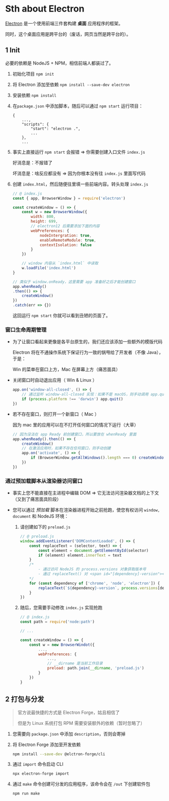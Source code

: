 # Sth about Electron

[Electron](https://www.electronjs.org/zh/) 是一个使用前端三件套构建 **桌面** 应用程序的框架。

同时，这个桌面应用是跨平台的（废话，网页当然是跨平台的）。

## 1 Init

必要的依赖是 NodeJS + NPM，相信前端人都装过了。

1. 初始化项目 `npm init`
2. 将 Electron 添加至依赖 `npm install --save-dev electron`
3. 安装依赖 `npm install`
4. 在`package.json` 中添加脚本，随后可以通过 `npm start` 运行项目：

    ```
    {
        ...,
        "scripts": {
            "start": "electron .",
            ...
        },
        ...
    ```
5. 事实上直接运行 `npm start` 会报错 => 你需要创建入口文件 `index.js`

    好消息是：不报错了

    坏消息是：啥反应都没有 => 因为你根本没有往 `index.js` 里面写代码

6. 创建 `index.html`，然后随便往里填一些前端内容。转头处理 `index.js`

    ```js
    // @ index.js
    const { app, BrowserWindow } = require('electron')

    const createWindow = () => {
        const w = new BrowserWindow({
            width: 800,
            height: 699,
            // electron12 后需要添加下面的内容
            webPreferences: {
                nodeIntergration: true,
                enableRemoteModule: true,
                contextIsolation: false
            }
        })

        // window 内容从 `index.html` 中读取
        w.loadFile('index.html')
    }

    // 类似于 window.onReady，这里需要 app 准备好之后才能创建窗口
    app.whenReady()
    .then(() => {
        createWindow()
    })
    .catch(err => {})
    ```

    这回运行 `npm start` 你就可以看到丑陋的页面了。

### 窗口生命周期管理

- 为了让窗口看起来更像是各平台原生的，我们还应该添加一些额外的模版代码

    Electron 将在不通操作系统下保证行为一致的锅甩给了开发者（不像 Java），于是：

    Win 的菜单在窗口上方，Mac 在屏幕上方（痛苦面具）

- 关闭窗口时自动退出应用（ Win & Linux ）

    ```js
    app.on('window-all-closed', () => {
        // 通过监听 window-all-closed 实现：如果不是 macOS，则手动调用 app.quit()
        if (process.platform !== 'darwin') app.quit()
    })
    ```
- 若不存在窗口，则打开一个新窗口（ Mac ）

    因为 mac 里的应用可以在不打开任何窗口的情况下运行（大草）

    ```js
    // 因为没法在 app Ready 前创建窗口，所以要放在 whenReady 里面
    app.whenReady().then(() => {
        createWindow()
        // 在激活应用时，如果不存在任何窗口，则手动创建
        app.on('activate', () => {
            if (BrowserWindow.getAllWindows().length === 0) createWindow()
        })
    })
    ```

### 通过预加载脚本从渲染器访问窗口

- 事实上您不能直接在主进程中编辑 DOM => 它无法访问渲染器文档的上下文（又到了痛苦面具阶段）

- 您可以通过 *预加载* 脚本在渲染器进程开始之前抢跑，使您有权访问 `window, document` 和 NodeJS 环境：

    1. 请创建如下的 `preload.js`

        ```js
        // @ preload.js
        window.addEventListener('DOMContentLoaded', () => {
            const replaceText = (selector, text) => {
                const element = document.getElementById(selector)
                if (element) element.innerText = text
            }
            /* 
                - 通过访问 NodeJS 的 process.versions 对象获取版本号
                - 通过 replaceText() 对 <span id="[dependency]-version"></span> 进行替换
            */
            for (const dependency of ['chrome', 'node', 'electron']) {
                replaceText(`${dependency}-version`, process.versions[dependency])
            }
        })
        ```
    2. 随后，您需要手动修改 `index.js` 实现抢跑

        ```js
        // @ index.js
        const path = require('node:path')

        // ...

        const createWindow = () => {
            const w = new BrowserWindot({
                ...,
                webPreferences: {
                    ...,
                    // __dirname 是当前工作目录
                    preload: path.join(__dirname, 'preload.js')
                }
            })
        }
        ```

## 2 打包与分发

> 官方说最快捷的方式是 Electron Forge，姑且相信了
>
> 但是为 Linux 系统打包 RPM 需要安装额外的依赖（暂时忽略了）

1. 您需要向 `package.json` 中添加 `description`，否则会寄掉
2. 将 Electron Forge 添加至开发依赖 
   
   ```bash
   npm install --save-dev @elctron-forge/cli
   ```

3. 通过 `import` 命令启动 CLI

    ```bash
    npx electron-forge import
    ```

4. 通过 `make` 命令创建可分发的应用程序，该命令会在 `/out` 下创建软件包

    ```bash
    npm run make
    ```
